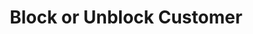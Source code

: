 ---
title: Block or Unblock Customer
api:
  file: swagger (2).json
  operationId: UnblockAccount
hidden: false
---